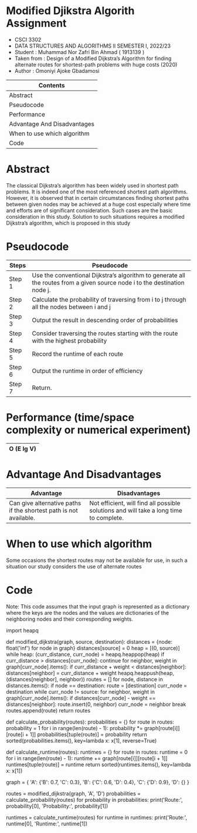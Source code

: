 # Modified Djikstra Algorith Assignment


- CSCI 3302
- DATA STRUCTURES AND ALGORITHMS II SEMESTER I, 2022/23
- Student : Muhammad Nor Zafri Bin Ahmad ( 1913139 )
- Taken from : Design of a Modified Dijkstra’s Algorithm for finding alternate routes for shortest-path problems with huge costs (2020)
- Author : Omoniyi Ajoke Gbadamosi

| Contents |
| ------- |
| Abstract |
| Pseudocode |
| Performance |
| Advantage And Disadvantages |
| When to use which algorithm |
| Code | 


# Abstract

The classical Dijkstra’s algorithm has been 
widely used in shortest path problems. It is indeed one of the 
most referenced shortest path algorithms. However, it is 
observed that in certain circumstances finding shortest paths 
between given nodes may be achieved at a huge cost especially 
where time and efforts are of significant consideration. Such 
cases are the basic consideration in this study. Solution to such 
situations requires a modified Dijkstra’s algorithm, which is 
proposed in this study


# Pseudocode

| Steps | Pseudocode |
| --------- | ------- |
| Step 1 | Use the conventional Dijkstra’s algorithm to generate all the routes from a given source node i to the destination node j. |
| Step 2 | Calculate the probability of traversing from i to j through all the nodes between i and j |
| Step 3 | Output the result in descending order of probabilities |
| Step 4 | Consider traversing the routes starting with the route with the highest probability |
| Step 5 | Record the runtime of each route |
| Step 6 | Output the runtime in order of efficiency |
| Step 7 | Return.|

# Performance (time/space complexity or numerical experiment)

| O (E lg V) |
| --------- |

# Advantage And Disadvantages

| Advantage | Disadvantages |
| ------ | ------ |
| Can give alternative paths if the shortest path is not available. | Not efficient, will find all possible solutions and will take a long time to complete. |


# When to use which algorithm

Some occasions the shortest routes may not be available for use, in such a 
situation our study considers the use of alternate routes


# Code
Note: This code assumes that the input graph is represented as a dictionary where the keys are the nodes and the values are dictionaries of the neighboring nodes and their corresponding weights.

import heapq

def modified_dijkstra(graph, source, destination):
    distances = {node: float('inf') for node in graph}
    distances[source] = 0
    heap = [(0, source)]
    while heap:
        (curr_distance, curr_node) = heapq.heappop(heap)
        if curr_distance > distances[curr_node]:
            continue
        for neighbor, weight in graph[curr_node].items():
            if curr_distance + weight < distances[neighbor]:
                distances[neighbor] = curr_distance + weight
                heapq.heappush(heap, (distances[neighbor], neighbor))
    routes = []
    for node, distance in distances.items():
        if node == destination:
            route = [destination]
            curr_node = destination
            while curr_node != source:
                for neighbor, weight in graph[curr_node].items():
                    if distances[curr_node] - weight == distances[neighbor]:
                        route.insert(0, neighbor)
                        curr_node = neighbor
                        break
            routes.append(route)
    return routes

def calculate_probability(routes):
    probabilities = {}
    for route in routes:
        probability = 1
        for i in range(len(route) - 1):
            probability *= graph[route[i]][route[i + 1]]
        probabilities[tuple(route)] = probability
    return sorted(probabilities.items(), key=lambda x: x[1], reverse=True)

def calculate_runtime(routes):
    runtimes = {}
    for route in routes:
        runtime = 0
        for i in range(len(route) - 1):
            runtime += graph[route[i]][route[i + 1]]
        runtimes[tuple(route)] = runtime
    return sorted(runtimes.items(), key=lambda x: x[1])

graph = {
    'A': {'B': 0.7, 'C': 0.3},
    'B': {'C': 0.6, 'D': 0.4},
    'C': {'D': 0.9},
    'D': {}
}

routes = modified_dijkstra(graph, 'A', 'D')
probabilities = calculate_probability(routes)
for probability in probabilities:
    print('Route:', probability[0], 'Probability:', probability[1])

runtimes = calculate_runtime(routes)
for runtime in runtimes:
    print('Route:', runtime[0], 'Runtime:', runtime[1])





